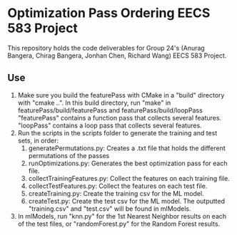 # Optimization Pass Ordering EECS 583 Project

This repository holds the code deliverables for Group 24's (Anurag Bangera, Chirag Bangera, Jonhan Chen, Richard Wang) EECS 583 Project.

## Use

1. Make sure you build the featurePass with CMake in a "build" directory with "cmake ..". In this build directory, run "make" in featurePass/build/featurePass and featurePass/build/loopPass
    "featurePass" contains a function pass that collects several features.
    "loopPass" contains a loop pass that collects several features.
2. Run the scripts in the scripts folder to generate the training and test sets, in order:
    1. generatePermutations.py: Creates a .txt file that holds the different permutations of the passes
    2. runOptimizations.py: Generates the best optimization pass for each file.
    3. collectTrainingFeatures.py: Collect the features on each training file.
    4. collectTestFeatures.py: Collect the features on each test file.
    5. createTraining.py: Create the training csv for the ML model.
    6. createTest.py: Create the test csv for the ML model.
    The outputted "training.csv" and "test.csv" will be found in mlModels.
3. In mlModels, run "knn.py" for the 1st Nearest Neighbor results on each of the test files, or "randomForest.py" for the Random Forest results.
